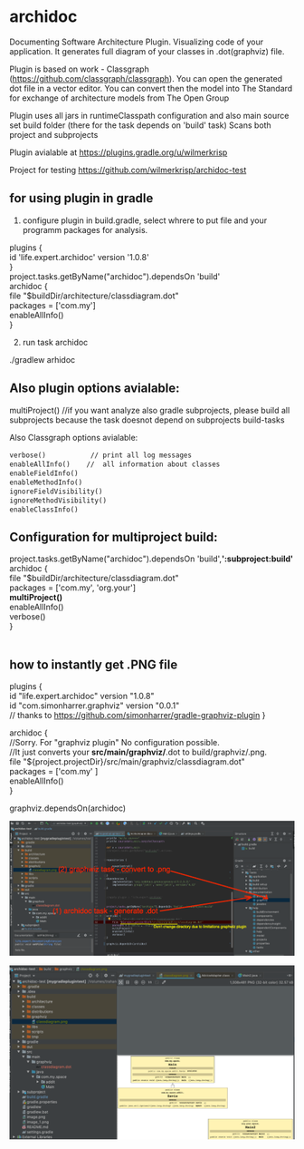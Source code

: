 # archidoc
Documenting Software Architecture Plugin.
Visualizing code of your application.
It generates full diagram of your classes in .dot(graphviz) file.

Plugin is based on work - Classgraph (https://github.com/classgraph/classgraph).
You can open the generated dot file in a vector editor.
You can convert then the model into The Standard for exchange of architecture models from The Open Group

Plugin uses all jars in runtimeClasspath configuration
and also main source set build folder (there for the task depends on 'build' task)
Scans both project and subprojects

Plugin avialable at https://plugins.gradle.org/u/wilmerkrisp

Project for testing https://github.com/wilmerkrisp/archidoc-test

<h2>for using plugin in gradle</h2>

1) configure plugin in build.gradle, select whrere to put file and your programm packages for analysis.

plugins { <br>
    id 'life.expert.archidoc' version '1.0.8'  <br>
    }
<br>
project.tasks.getByName("archidoc").dependsOn 'build'
<br>
archidoc { <br>
    file  "$buildDir/architecture/classdiagram.dot" <br>
    packages = ['com.my'] <br>
    enableAllInfo()  <br>
}

2) run task archidoc

./gradlew arhidoc


<h2>Also plugin options avialable:</h2>

multiProject()          //if you want analyze also gradle subprojects, please build all subprojects because the task doesnot depend on subprojects build-tasks

Also Classgraph options avialable:

    verbose()           // print all log messages
    enableAllInfo()    //  all information about classes
    enableFieldInfo()
    enableMethodInfo()
    ignoreFieldVisibility()
    ignoreMethodVisibility()
    enableClassInfo()


<h2>Configuration for multiproject build:</h2>

project.tasks.getByName("archidoc").dependsOn 'build',**':subproject:build'** <br>
archidoc {<br>
    file "$buildDir/architecture/classdiagram.dot"<br>
    packages = ['com.my', 'org.your']<br>
    **multiProject()**<br>
    enableAllInfo()<br>
    verbose()<br>
}<br>
<br>


<h2>how to instantly get .PNG file</h2>

plugins {<br>
    id "life.expert.archidoc" version "1.0.8"<br>
    id "com.simonharrer.graphviz" version "0.0.1"<br> // thanks to https://github.com/simonharrer/gradle-graphviz-plugin
}

archidoc {<br>
    //Sorry. For "graphviz plugin" No configuration possible. <br>
    //It just converts your **src/main/graphviz/**.dot to build/graphviz/.png.<br>
    file "${project.projectDir}/src/main/graphviz/classdiagram.dot"<br>
    packages = ['com.my' ]<br>
    enableAllInfo()<br>
}<br>

graphviz.dependsOn(archidoc)<br>


![howtouse](howtouse.png)

![resultimagexample](resultimagexample.png)